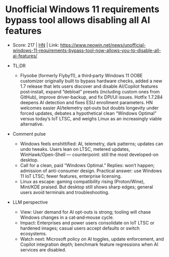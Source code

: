 # Unofficial Windows 11 requirements bypass tool allows disabling all AI features

- Score: 217 | [HN](https://news.ycombinator.com/item?id=45155398) | Link: https://www.neowin.net/news/unofficial-windows-11-requirements-bypass-tool-now-allows-you-to-disable-all-ai-features/

- TL;DR
  - Flyoobe (formerly Flyby11), a third‑party Windows 11 OOBE customizer originally built to bypass hardware checks, added a new 1.7 release that lets users discover and disable AI/Copilot features post‑install, expand “debloat” presets (including custom ones from GitHub), improve driver‑backup, and fix DPI/UI issues. Hotfix 1.7.284 deepens AI detection and fixes ESU enrollment parameters. HN welcomes easier AI/telemetry opt‑outs but doubts longevity under forced updates, debates a hypothetical clean “Windows Optimal” versus today’s IoT LTSC, and weighs Linux as an increasingly viable alternative.

- Comment pulse
  - Windows feels enshittified: AI, telemetry, dark patterns; updates can undo tweaks. Users lean on LTSC, metered updates, WinHawk/Open-Shell — counterpoint: still the most developed-on desktop.
  - Call for a clean, paid “Windows Optimal.” Replies: won’t happen; admission of anti-consumer design. Practical answer: use Windows 11 IoT LTSC; fewer features, enterprise licensing.
  - Linux as escape: gaming compatibility rising (Proton/Wine), Mint/KDE praised. But desktop still shows sharp edges; general users avoid terminals and troubleshooting.

- LLM perspective
  - View: User demand for AI opt-outs is strong; tooling will chase Windows changes in a cat‑and‑mouse cycle.
  - Impact: Enterprises and power users consolidate on IoT LTSC or hardened images; casual users accept defaults or switch ecosystems.
  - Watch next: Microsoft policy on AI toggles, update enforcement, and Copilot integration depth; benchmark feature regressions when AI services are disabled.
